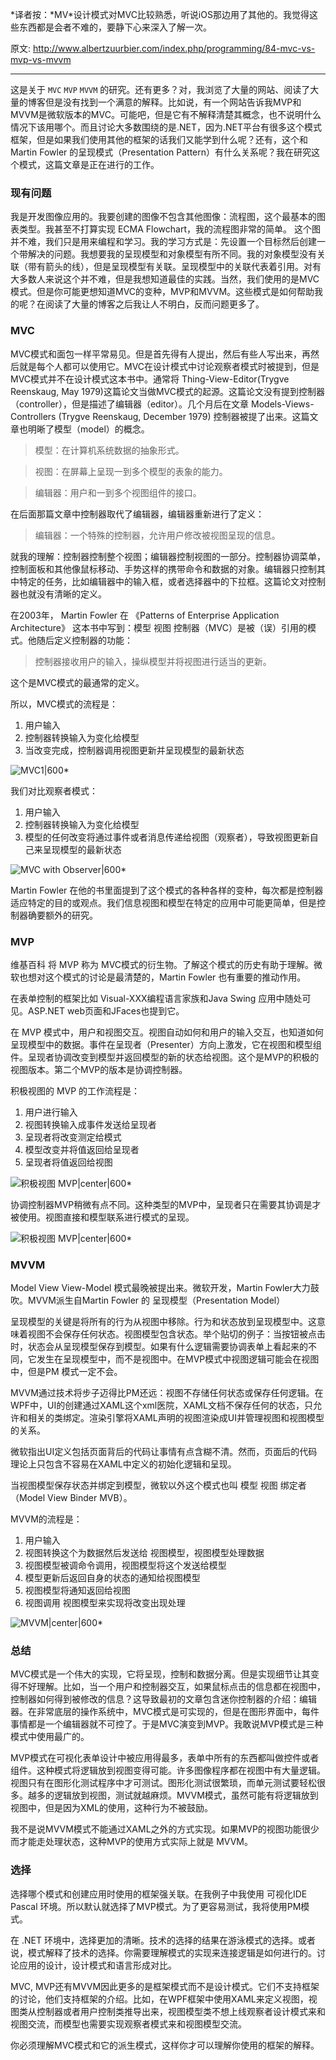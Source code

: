 <!--
author: 刘青
date: 2016-08-28
title: [译]MVC、MVP和MVVM
tags: 
category: fundation
status: publish
summary: 
type: translate
source: http://www.albertzuurbier.com/index.php/programming/84-mvc-vs-mvp-vs-mvvm
-->


*译者按：*MV\*设计模式对MVC比较熟悉，听说iOS那边用了其他的。我觉得这些东西都是会者不难的，要静下心来深入了解一次。

原文: http://www.albertzuurbier.com/index.php/programming/84-mvc-vs-mvp-vs-mvvm

--------------------------
这是关于 `MVC` `MVP` `MVVM` 的研究。还有更多？对，我浏览了大量的网站、阅读了大量的博客但是没有找到一个满意的解释。比如说，有一个网站告诉我MVP和MVVM是微软版本的MVC。可能吧，但是它有不解释清楚其概念，也不说明什么情况下该用哪个。而且讨论大多数围绕的是.NET，因为.NET平台有很多这个模式框架，但是如果我们使用其他的框架的话我们又能学到什么呢？还有，这个和 Martin Fowler 的呈现模式（Presentation Pattern）有什么关系呢？我在研究这个模式，这篇文章是正在进行的工作。

### 现有问题
我是开发图像应用的。我要创建的图像不包含其他图像：流程图，这个最基本的图表类型。我甚至不打算实现 ECMA Flowchart，我的流程图非常的简单。
这个图并不难，我们只是用来编程和学习。我的学习方式是：先设置一个目标然后创建一个带解决的问题。我想要我的呈现模型和对象模型有所不同。我的对象模型没有关联（带有箭头的线），但是呈现模型有关联。呈现模型中的关联代表着引用。对有大多数人来说这个并不难，但是我想知道最佳的实践。当然，我们使用的是MVC模式。但是你可能更想知道MVC的变种，MVP和MVVM。这些模式是如何帮助我的呢？在阅读了大量的博客之后我让人不明白，反而问题更多了。

### MVC
MVC模式和面包一样平常易见。但是首先得有人提出，然后有些人写出来，再然后就是每个人都可以使用它。MVC在设计模式中讨论观察者模式时被提到，但是MVC模式并不在设计模式这本书中。通常将 Thing-View-Editor(Trygve Reenskaug, May 1979)这篇论文当做MVC模式的起源。这篇论文没有提到控制器（controller），但是描述了编辑器（editor）。几个月后在文章 Models-Views-Controllers (Trygve Reenskaug, December 1979) 控制器被提了出来。这篇文章也明晰了模型（model）的概念。
> 模型：在计算机系统数据的抽象形式。

> 视图：在屏幕上呈现一到多个模型的表象的能力。

> 编辑器：用户和一到多个视图组件的接口。

在后面那篇文章中控制器取代了编辑器，编辑器重新进行了定义：
> 编辑器：一个特殊的控制器，允许用户修改被视图呈现的信息。

就我的理解：控制器控制整个视图；编辑器控制视图的一部分。控制器协调菜单，控制面板和其他像鼠标移动、手势这样的携带命令和数据的对象。编辑器只控制其中特定的任务，比如编辑器中的输入框，或者选择器中的下拉框。这篇论文对控制器也就没有清晰的定义。

在2003年， Martin Fowler 在 《Patterns of Enterprise Application Architecture》 这本书中写到：模型 视图 控制器（MVC）是被（误）引用的模式。他随后定义控制器的功能：
> 控制器接收用户的输入，操纵模型并将视图进行适当的更新。

这个是MVC模式的最通常的定义。

所以，MVC模式的流程是：
1. 用户输入
2. 控制器转换输入为变化给模型
3. 当改变完成，控制器调用视图更新并呈现模型的最新状态


![MVC1|600*](http://www.albertzuurbier.com/images/stories/mvc1.png)

我们对比观察者模式：
1. 用户输入
2. 控制器转换输入为变化给模型
3. 模型的任何改变将通过事件或者消息传递给视图（观察者），导致视图更新自己来呈现模型的最新状态


![MVC with Observer|600*](http://www.albertzuurbier.com/images/stories/mvc2.png)

Martin Fowler 在他的书里面提到了这个模式的各种各样的变种，每次都是控制器适应特定的目的或观点。我们信息视图和模型在特定的应用中可能更简单，但是控制器确要额外的研究。

### MVP 
维基百科 将 MVP 称为 MVC模式的衍生物。了解这个模式的历史有助于理解。微软也想对这个模式的讨论是最清楚的，Martin Fowler 也有重要的推动作用。

在表单控制的框架比如 Visual-XXX编程语言家族和Java Swing 应用中随处可见。ASP.NET web页面和JFaces也提到它。

在 MVP 模式中，用户和视图交互。视图自动如何和用户的输入交互，也知道如何呈现模型中的数据。事件在呈现者（Presenter）方向上激发，它在视图和模型组件。呈现者协调改变到模型并返回模型的新的状态给视图。这个是MVP的积极的视图版本。第二个MVP的版本是协调控制器。

积极视图的 MVP 的工作流程是：
1. 用户进行输入
2. 视图转换输入成事件发送给呈现者
3. 呈现者将改变测定给模式
4. 模型改变并将值返回给呈现者
5. 呈现者将值返回给视图

![积极视图 MVP|center|600*](http://www.albertzuurbier.com/images/stories/mvppassiveview.png)

协调控制器MVP稍微有点不同。这种类型的MVP中，呈现者只在需要其协调是才被使用。视图直接和模型联系进行模式的呈现。

![积极视图 MVP|center|600*](http://www.albertzuurbier.com/images/stories/mvpsupervisingcontroller.png)

### MVVM
Model View View-Model 模式最晚被提出来。微软开发，Martin Fowler大力鼓吹。MVVM派生自Martin Fowler 的 呈现模型（Presentation Model）

呈现模型的关键是将所有的行为从视图中移除。行为和状态放到呈现模型中。这意味着视图不会保存任何状态。视图模型包含状态。举个贴切的例子：当按钮被点击时，状态会从呈现模型保存到模型。如果有什么逻辑需要协调表单上看起来的不同，它发生在呈现模型中，而不是视图中。在MVP模式中视图逻辑可能会在视图中，但是PM 模式一定不会。

MVVM通过技术将步子迈得比PM还远：视图不存储任何状态或保存任何逻辑。在WPF中，UI的创建通过XAML这个xml医院，XAML文档不保存任何的状态，只允许和相关的类绑定。渲染引擎将XAML声明的视图渲染成UI并管理视图和视图模型的关系。

微软指出UI定义包括页面背后的代码让事情有点含糊不清。然而，页面后的代码理论上只包含不容易在XAML中定义的初始化逻辑和呈现。

当视图模型保存状态并绑定到模型，微软以外这个模式也叫 模型 视图 绑定者（Model View Binder MVB）。

MVVM的流程是：
1. 用户输入
2. 视图转换这个为数据然后发送给 视图模型，视图模型处理数据
3. 视图模型被调命令调用，视图模型将这个发送给模型
4. 模型更新后返回自身的状态的通知给视图模型
5. 视图模型将通知返回给视图
6. 视图调用 视图模型来实现将改变出现处理


![MVVM|center|600*](http://www.albertzuurbier.com/images/stories/mvvm.png)


### 总结
MVC模式是一个伟大的实现，它将呈现，控制和数据分离。但是实现细节让其变得不好理解。比如，当一个用户和控制器交互，如果鼠标点击的信息都在视图中，控制器如何得到被修改的信息？这导致最初的文章包含迷你控制器的介绍：编辑器。在非常底层的操作系统中，MVC模式是可实现的，但是在图形界面中，每件事情都是一个编辑器就不可控了。于是MVC演变到MVP。我敢说MVP模式是三种模式中使用最广的。

MVP模式在可视化表单设计中被应用得最多，表单中所有的东西都叫做控件或者组件。这种模式将逻辑放到视图变得可能。许多图像程序都在视图中有大量逻辑。视图只有在图形化测试程序中才可测试。图形化测试很繁琐，而单元测试要轻松很多。越多的逻辑放到视图，测试就越麻烦。MVVM模式，虽然可能有将逻辑放到视图中，但是因为XML的使用，这种行为不被鼓励。

我不是说MVVM模式不能通过XAML之外的方式实现。如果MVP的视图功能很少而才能走处理状态，这种MVP的使用方式实际上就是 MVVM。


### 选择
选择哪个模式和创建应用时使用的框架强关联。在我例子中我使用 可视化IDE Pascal
环境。所以默认就选择了MVP模式。为了更容易测试，我将使用PM模式。

在 .NET 环境中，选择更加的清晰。技术的选择的结果在游泳模式的选择。或者说，模式解释了技术的选择。你需要理解模式的实现来连接逻辑是如何进行的。讨论应用的设计，设计模式和语言形成对比。

MVC, MVP还有MVVM因此更多的是框架模式而不是设计模式。它们不支持框架的讨论，他们支持框架的介绍。比如，在WPF框架中使用XAML来定义视图，视图类从控制器或者用户控制类推导出来，视图模型类不想上线观察者设计模式来和视图交流，而模型也需要实现观察者模式来和视图模型交流。

你必须理解MVC模式和它的派生模式，这样你才可以理解你使用的框架的解释。
